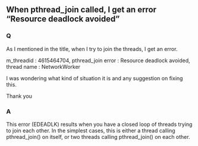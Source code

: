 ## When pthread_join called, I get an error “Resource deadlock avoided”


### Q
As I mentioned in the title, when I try to join the threads, I get an error.

m_threadid : 4615464704, pthread_join error : Resource deadlock avoided, thread name : NetworkWorker

I was wondering what kind of situation it is and any suggestion on fixing this.

Thank you

### A
  	 	
This error (EDEADLK) results when you have a closed loop of threads trying to join each other. 
In the simplest cases, this is either a thread calling pthread_join() on itself, or two threads calling pthread_join() on each other.
